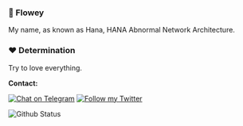 ### 🌸 Flowey

My name, as known as Hana, HANA Abnormal Network Architecture.

### ❤️ Determination

Try to love everything.

<p>

**Contact:**

[![Chat on Telegram](https://img.shields.io/static/v1?&logo=telegram&label=Telegram&color=blue&message=@KaguyaHana&style=flat-square)](https://t.me/KaguyaHana)
[![Follow my Twitter](https://img.shields.io/static/v1?&logo=twitter&label=Twitter&color=blue&message=Hana_INFP&style=flat-square)](https://twitter.com/Hana_INFP)

</p>

<img src="https://github-readme-stats.vercel.app/api?username=HKGY&show_icons=true&theme=material-palenight" alt="Github Status" />

